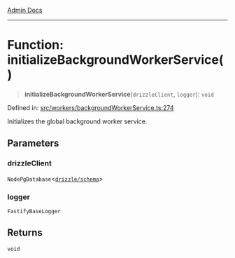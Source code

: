 [Admin Docs](/)

***

# Function: initializeBackgroundWorkerService()

> **initializeBackgroundWorkerService**(`drizzleClient`, `logger`): `void`

Defined in: [src/workers/backgroundWorkerService.ts:274](https://github.com/gautam-divyanshu/talawa-api/blob/22f85ff86fcf5f38b53dcdb9fe90ab33ea32d944/src/workers/backgroundWorkerService.ts#L274)

Initializes the global background worker service.

## Parameters

### drizzleClient

`NodePgDatabase`\<[`drizzle/schema`](../../../drizzle/schema/README.md)\>

### logger

`FastifyBaseLogger`

## Returns

`void`
